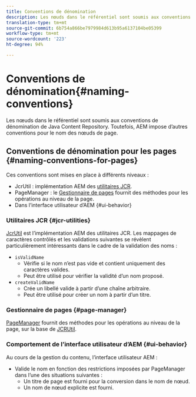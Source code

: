 ```yaml
---
title: Conventions de dénomination
description: Les nœuds dans le référentiel sont soumis aux conventions de dénomination de Java Content Repository
translation-type: tm+mt
source-git-commit: 6b754a866be7979984d613b95a6137104be05399
workflow-type: tm+mt
source-wordcount: '223'
ht-degree: 94%

---
```



# Conventions de dénomination{#naming-conventions}

Les nœuds dans le référentiel sont soumis aux conventions de dénomination de Java Content Repository. Toutefois, AEM impose d’autres conventions pour le nom des nœuds de page.

## Conventions de dénomination pour les pages {#naming-conventions-for-pages}

Ces conventions sont mises en place à différents niveaux :

* JcrUtil : implémentation AEM des [utilitaires JCR](#jcr-utilities).
* PageManager : le [Gestionnaire de pages](#page-manager) fournit des méthodes pour les opérations au niveau de la page.
* Dans l’interface utilisateur d’AEM {#ui-behavior}

### Utilitaires JCR {#jcr-utilities}

[JcrUtil](https://docs.adobe.com/content/help/en/experience-manager-cloud-service-javadoc/com/day/cq/commons/jcr/JcrUtil.html) est l’implémentation AEM des utilitaires JCR. Les mappages de caractères contrôlés et les validations suivantes se révèlent particulièrement intéressants dans le cadre de la validation des noms :

* `isValidName`
   * Vérifie si le nom n’est pas vide et contient uniquement des caractères valides.
   * Peut être utilisé pour vérifier la validité d’un nom proposé.
* `createValidName`
   * Crée un libellé valide à partir d’une chaîne arbitraire.
   * Peut être utilisé pour créer un nom à partir d’un titre.

### Gestionnaire de pages {#page-manager}

[PageManager](https://docs.adobe.com/content/help/en/experience-manager-cloud-service-javadoc/com/day/cq/wcm/api/PageManager.html) fournit des méthodes pour les opérations au niveau de la page, sur la base de [JCRUtil](#jcr-utilities).

### Comportement de l’interface utilisateur d’AEM {#ui-behavior}

Au cours de la gestion du contenu, l’interface utilisateur AEM :

* Valide le nom en fonction des restrictions imposées par PageManager dans l’une des situations suivantes :
   * Un titre de page est fourni pour la conversion dans le nom de nœud.
   * Un nom de nœud explicite est fourni.
